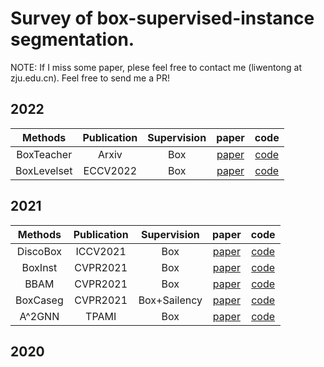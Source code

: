 # Survey of box-supervised-instance segmentation.
NOTE: If I miss some paper, plese feel free to contact me (liwentong at zju.edu.cn). Feel free to send me a PR!

## 2022
| Methods | Publication | Supervision | paper | code |
| :----: | :----: | :----: | :----: | :----: |
| BoxTeacher   |  Arxiv | Box | [paper](https://arxiv.org/abs/2210.05174#) | [code](https://github.com/hustvl/BoxTeacher) |
| BoxLevelset  |  ECCV2022 | Box | [paper](https://link.springer.com/chapter/10.1007/978-3-031-19818-2_1) | [code](https://github.com/LiWentomng/boxlevelset) |

## 2021
| Methods | Publication | Supervision | paper | code |
| :----: | :----: | :----: | :----: | :----: |
| DiscoBox  |  ICCV2021 | Box | [paper](https://openaccess.thecvf.com/content/ICCV2021/html/Lan_DiscoBox_Weakly_Supervised_Instance_Segmentation_and_Semantic_Correspondence_From_Box_ICCV_2021_paper.html) | [code](https://github.com/NVlabs/DiscoBox) |
| BoxInst|  CVPR2021 | Box | [paper](https://openaccess.thecvf.com/content/CVPR2021/html/Tian_BoxInst_High-Performance_Instance_Segmentation_With_Box_Annotations_CVPR_2021_paper.html) | [code](https://github.com/aim-uofa/AdelaiDet/blob/master/configs/BoxInst/README.md) |
| BBAM   |  CVPR2021 | Box | [paper](https://openaccess.thecvf.com/content/CVPR2021/html/Lee_BBAM_Bounding_Box_Attribution_Map_for_Weakly_Supervised_Semantic_and_CVPR_2021_paper.html) | [code](https://github.com/jbeomlee93/BBAM) |
| BoxCaseg   |  CVPR2021 | Box+Sailency | [paper](https://openaccess.thecvf.com/content/CVPR2021/html/Wang_Weakly-Supervised_Instance_Segmentation_via_Class-Agnostic_Learning_With_Salient_Images_CVPR_2021_paper.html) | [code](https://github.com/hustvl/BoxCaseg) |
| A^2GNN   |  TPAMI | Box | [paper](https://ieeexplore.ieee.org/document/9440699) | [code](https://github.com/zbf1991/A2GNN) |

## 2020
